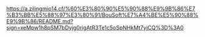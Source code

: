 https://a.zilingmio14.cf/%60%E3%80%90%E5%90%88%E9%9B%86%E7%B3%BB%E5%88%97%E3%80%91/BouSoft%E7%A4%BE%E5%90%88%E9%9B%86/README.md?sign=xeMpw1h8pSM7bDyjg0rigAtR3Te1c5oSpNHkMt7yjCQ%3D%3A0